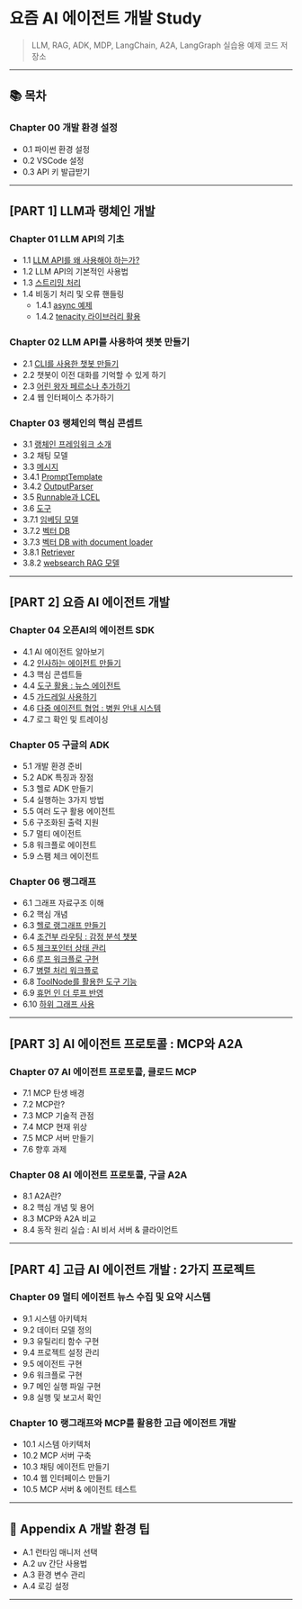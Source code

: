# 요즘 AI 에이전트 개발 Study

> LLM, RAG, ADK, MDP, LangChain, A2A, LangGraph 실습용 예제 코드 저장소

---

## 📚 목차

### Chapter 00 개발 환경 설정
- 0.1 파이썬 환경 설정
- 0.2 VSCode 설정
- 0.3 API 키 발급받기

---

## [PART 1] LLM과 랭체인 개발

### Chapter 01 LLM API의 기초
- 1.1 [LLM API를 왜 사용해야 하는가?](1.1.api-ai-agent.py)
- 1.2 LLM API의 기본적인 사용법
- 1.3 [스트리밍 처리](1.3.stream-api.py)
- 1.4 비동기 처리 및 오류 핸들링
    - 1.4.1 [async 예제](1.4.1.async-api.py)
    - 1.4.2 [tenacity 라이브러리 활용](1.4.2.tenacity-lib.py)

### Chapter 02 LLM API를 사용하여 챗봇 만들기
- 2.1 [CLI를 사용한 챗봇 만들기](2.1.cli-chatbot.py)
- 2.2 챗봇이 이전 대화를 기억할 수 있게 하기
- 2.3 [어린 왕자 페르소나 추가하기](2.3.little-prince-chatbot.py)
- 2.4 웹 인터페이스 추가하기

### Chapter 03 랭체인의 핵심 콘셉트
- 3.1 [랭체인 프레임워크 소개](3.1.Introduction-to-Langchain.py)
- 3.2 채팅 모델
- 3.3 [메시지](3.3.Message-Langchain.py)
- 3.4.1 [PromptTemplate ](3.4.1.PromptTemplate.py)
- 3.4.2 [OutputParser](3.4.2.OutputParser.py)
- 3.5 [Runnable과 LCEL](3.5.RunnableLCEL.py)
- 3.6 [도구](3.6.tool-decorator.py)
- 3.7.1 [임베딩 모델](3.7.1.embedding.py)
- 3.7.2 [벡터 DB](3.7.2.vectorDB.py)
- 3.7.3 [벡터 DB with document loader](3.7.3.%20vectorDB-with-document-loader.py)
- 3.8.1 [Retriever](3.8.1.retriever-from-vectordb.py)
- 3.8.2 [websearch RAG 모델](3.8.2.websearch-RAG.py)

---

## [PART 2] 요즘 AI 에이전트 개발

### Chapter 04 오픈AI의 에이전트 SDK
- 4.1 AI 에이전트 알아보기
- 4.2 [인사하는 에이전트 만들기](4.2.openai-hello-agent.py)
- 4.3 핵심 콘셉트들
- 4.4 [도구 활용 : 뉴스 에이전트](4.4.tools-news-agent.py)
- 4.5 [가드레일 사용하기](4.5.guardrail-test.py)
- 4.6 [다중 에이전트 협업 : 병원 안내 시스템](4.6.handoff-agent.py)
- 4.7 로그 확인 및 트레이싱

### Chapter 05 구글의 ADK
- 5.1 개발 환경 준비
- 5.2 ADK 특징과 장점
- 5.3 헬로 ADK 만들기
- 5.4 실행하는 3가지 방법
- 5.5 여러 도구 활용 에이전트
- 5.6 구조화된 출력 지원
- 5.7 멀티 에이전트
- 5.8 워크플로 에이전트
- 5.9 스팸 체크 에이전트

### Chapter 06 랭그래프
- 6.1 그래프 자료구조 이해
- 6.2 핵심 개념
- 6.3 [헬로 랭그래프 만들기](6.3.hello-langgraph.py)
- 6.4 [조건부 라우팅 : 감정 분석 챗봇](6.4.sentiment-analysis-chatbot.py)
- 6.5 [체크포인터 상태 관리](6.5.checkpoint-langgraph.py)
- 6.6 [루프 워크플로 구현](6.6.loop-workflow.py)
- 6.7 [병렬 처리 워크플로](6.7.parallel_execution.py)
- 6.8 [ToolNode를 활용한 도구 기능](6.8.tool-langgraph.py)
- 6.9 [휴먼 인 더 루프 반영](6.9.human-in-loop.py)
- 6.10 [하위 그래프 사용](6.10.weather-subgraph.py)

---

## [PART 3] AI 에이전트 프로토콜 : MCP와 A2A

### Chapter 07 AI 에이전트 프로토콜, 클로드 MCP
- 7.1 MCP 탄생 배경
- 7.2 MCP란?
- 7.3 MCP 기술적 관점
- 7.4 MCP 현재 위상
- 7.5 MCP 서버 만들기
- 7.6 향후 과제

### Chapter 08 AI 에이전트 프로토콜, 구글 A2A
- 8.1 A2A란?
- 8.2 핵심 개념 및 용어
- 8.3 MCP와 A2A 비교
- 8.4 동작 원리 실습 : AI 비서 서버 & 클라이언트

---

## [PART 4] 고급 AI 에이전트 개발 : 2가지 프로젝트

### Chapter 09 멀티 에이전트 뉴스 수집 및 요약 시스템
- 9.1 시스템 아키텍처
- 9.2 데이터 모델 정의
- 9.3 유틸리티 함수 구현
- 9.4 프로젝트 설정 관리
- 9.5 에이전트 구현
- 9.6 워크플로 구현
- 9.7 메인 실행 파일 구현
- 9.8 실행 및 보고서 확인

### Chapter 10 랭그래프와 MCP를 활용한 고급 에이전트 개발
- 10.1 시스템 아키텍처
- 10.2 MCP 서버 구축
- 10.3 채팅 에이전트 만들기
- 10.4 웹 인터페이스 만들기
- 10.5 MCP 서버 & 에이전트 테스트

---

## 📌 Appendix A 개발 환경 팁
- A.1 런타임 매니저 선택
- A.2 uv 간단 사용법
- A.3 환경 변수 관리
- A.4 로깅 설정

---